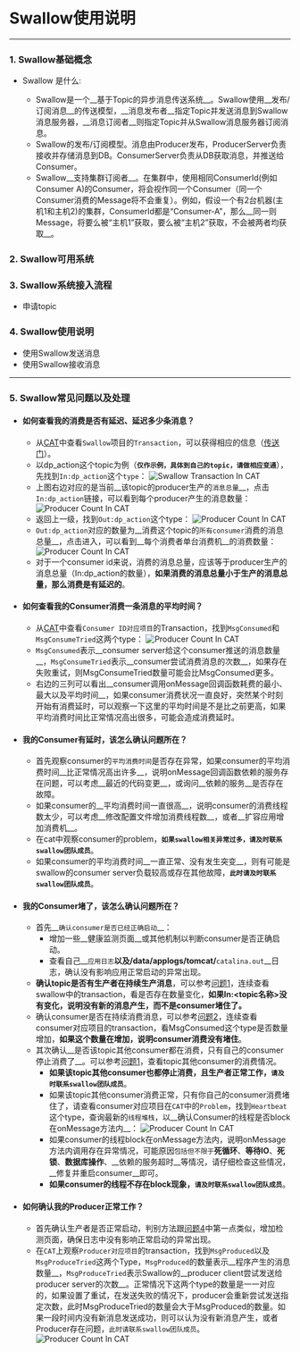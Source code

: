 # Swallow使用说明

* * * 

### 1. Swallow基础概念

* Swallow 是什么:

	* Swallow是一个__基于Topic的异步消息传送系统__。Swallow使用__发布/订阅消息__的传送模型，__消息发布者__指定Topic并发送消息到Swallow消息服务器，__消息订阅者__则指定Topic并从Swallow消息服务器订阅消息。
	* Swallow的发布/订阅模型。消息由Producer发布，ProducerServer负责接收并存储消息到DB。ConsumerServer负责从DB获取消息，并推送给Consumer。
	* Swallow__支持集群订阅者__。在集群中，使用相同ConsumerId(例如Consumer A)的Consumer，将会视作同一个Consumer（同一个Consumer消费的Message将不会重复）。例如，假设一个有2台机器(主机1和主机2)的集群，ConsumerId都是“Consumer-A”，那么__同一则Message，将要么被“主机1”获取，要么被“主机2”获取，不会被两者均获取__。

### 2. Swallow可用系统
### 3. Swallow系统接入流程

* 申请topic

### 4. Swallow使用说明

* 使用Swallow发送消息
* 使用Swallow接收消息

* * * 

### 5. Swallow常见问题以及处理

* #### __<p id=“q1”>如何查看我的消费是否有延迟、延迟多少条消息？</p>__
	* 从[CAT](http://cat.dp/)中查看`Swallow`项目的`Transaction`，可以获得相应的信息（[传送门](http://cat.dp/cat/r/t?op=view&domain=Swallow)）。
	* 以dp\_action这个topic为例（__`仅作示例，具体到自己的topic，请做相应变通`__），先找到`In:dp_action`这个`type`：
	![Swallow Transaction In CAT](http://code.dianpingoa.com/arch/swallow/raw/master/readme/1.png)
	* 上图右边对应的是当前__该topic的producer生产的`消息总量`__，点击`In:dp_action`链接，可以看到每个producer产生的消息数量：
	![Producer Count In CAT](http://code.dianpingoa.com/arch/swallow/raw/master/readme/2.png)
	* 返回上一级，找到`Out:dp_action`这个type：
	![Producer Count In CAT](http://code.dianpingoa.com/arch/swallow/raw/master/readme/3.png)
	* `Out:dp_action`对应的数量为__消费这个topic的`所有consumer`消费的消息总量__，点击进入，可以看到__每个消费者单台消费机__的消费数量：
	![Producer Count In CAT](http://code.dianpingoa.com/arch/swallow/raw/master/readme/4.png)
	* 对于一个consumer id来说，消费的消息总量，应该等于producer生产的消息总量（In:dp\_action的数量），__如果消费的消息总量小于生产的消息总量，那么消费是有延迟的__。

* #### __<p id=“q2”>如何查看我的Consumer消费一条消息的平均时间？</p>__
	* 从[CAT](http://cat.dp/)中查看`Consumer ID对应项目`的Transaction，找到`MsgConsumed`和`MsgConsumeTried`这两个type：
	![Producer Count In CAT](http://code.dianpingoa.com/arch/swallow/raw/master/readme/5.png)
	* `MsgConsumed`表示__consumer server给这个consumer推送的消息数量__，`MsgConsumeTried`表示__consumer尝试消费消息的次数__，如果存在失败重试，则MsgConsumeTried数量可能会比MsgConsumed更多。
	* 右边的三列可以看出__consumer调用onMessage回调函数耗费的最小、最大以及平均时间__，如果consumer消费状况一直良好，突然某个时刻开始有消费延时，可以观察一下这里的平均时间是不是比之前更高，如果平均消费时间比正常情况高出很多，可能会造成消费延时。

* #### __<p id=“q4”>我的Consumer有延时，该怎么确认问题所在？</p>__
	* 首先观察consumer的`平均消费时间`是否存在异常，如果consumer的平均消费时间__比正常情况高出许多__，说明onMessage回调函数依赖的服务存在问题，可以考虑__最近的代码变更__，或询问__依赖的服务__是否存在故障。
	* 如果consumer的__平均消费时间一直很高__，说明consumer的消费线程数太少，可以考虑__修改配置文件增加消费线程数__，或者__扩容应用增加消费机__。
	* 在cat中观察consumer的problem，__`如果swallow相关异常过多，请及时联系swallow团队成员`__。
	* 如果consumer的平均消费时间__一直正常、没有发生突变__，则有可能是swallow的consumer server负载较高或存在其他故障，__`此时请及时联系swallow团队成员`__。

* #### __我的Consumer堵了，该怎么确认问题所在？__
	* 首先__`确认consumer是否已经正确启动`__：
		* 增加一些__健康监测页面__或其他机制以判断consumer是否正确启动。
		* 查看自己__`应用日志`__以及/data/applogs/tomcat/__`catalina.out`__日志，确认没有影响应用正常启动的异常出现。
	* __确认topic是否有生产者在持续生产消息__，可以参考[问题1](#q1)，连续查看swallow中的transaction，看是否存在数量变化，__如果In:<topic名称>没有变化，说明没有新的消息产生，而不是consumer堵住了。__
	* 确认consumer是否在持续消费消息，可以参考[问题2](#q2)，连续查看consumer对应项目的transaction，看MsgConsumed这个type是否数量增加，__如果这个数量在增加，说明consumer消费没有堵住__。
	* 其次确认__是否该topic其他consumer都在消费，只有自己的consumer停止消费了__。可以参考[问题1](#q1)，查看topic其他consumer的消费情况。
		* __如果该topic其他consumer也都停止消费，且生产者正常工作，`请及时联系swallow团队成员`__。
		* 如果该topic其他consumer消费正常，只有你自己的consumer消费堵住了，请查看consumer对应项目在`CAT`中的`Problem`，找到`Heartbeat`这个type，查询最新的`线程堆栈`，以__确认Consumer的线程是否block在onMessage方法内__：
		![Producer Count In CAT](http://code.dianpingoa.com/arch/swallow/raw/master/readme/6.png)
		* 如果consumer的线程block在onMessage方法内，说明onMessage方法内调用存在异常情况，可能原因`包括但不限于`__死循环__、__等待IO__、__死锁__、__数据库操作__、__依赖的服务超时__等情况，请仔细检查这些情况，__修复并重启consumer__即可。
		* __如果consumer的线程不存在block现象，`请及时联系swallow团队成员`__。
* #### __如何确认我的Producer正常工作？__
	* 首先确认生产者是否正常启动，判别方法跟[问题4](#q4)中第一点类似，增加检测页面，确保日志中没有影响正常启动的异常出现。
	* 在`CAT`上观察`Producer对应项目`的transaction，找到`MsgProduced`以及`MsgProduceTried`这两个Type，`MsgProduced`的数量表示__程序产生的消息数量__，`MsgProduceTried`表示Swallow的__producer client尝试发送给producer server的次数__。正常情况下这两个type的数量是一一对应的，如果设置了重试，在发送失败的情况下，producer会重新尝试发送指定次数，此时MsgProduceTried的数量会大于MsgProduced的数量。如果一段时间内没有新消息发送成功，则可以认为没有新消息产生，或者Producer存在问题，`此时请联系swallow团队成员`。
	![Producer Count In CAT](http://code.dianpingoa.com/arch/swallow/raw/master/readme/7.png)
